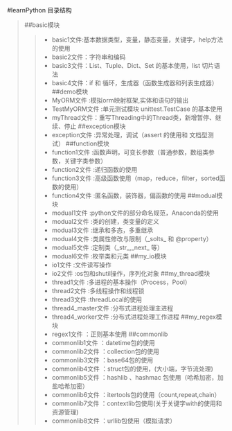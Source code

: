 #learnPython 目录结构
> ##basic模块
>> * basic1文件:基本数据类型，变量，静态变量，关键字，help方法的使用
>> * basic2文件：字符串和编码
>> * basic3文件：List、Tuple、Dict、Set 的基本使用，list 切片语法
>> * basic4文件：if 和 循环，生成器（函数生成器和列表生成器）
> ##demo模块
>> * MyORM文件 :模拟orm映射框架,实体和语句的输出
>> * TestMyORM文件 :单元测试模块 unittest.TestCase 的基本使用
>> * myThread文件：重写Threading中的Thread类，新增暂停、继续、停止
> ##exception模块
>> * exception文件 :异常处理，调试（assert 的使用和 文档型测试）
> ##function模块
>> * function1文件 :函数声明，可变长参数（普通参数，数组类参数，关键字类参数）
>> * function2文件 :递归函数的使用
>> * function3文件 :高级函数使用（map，reduce，filter，sorted函数的使用）
>> * function4文件 :匿名函数，装饰器，偏函数的使用
> ##modual模块
>> * modual1文件 :python文件的部分命名规范，Anaconda的使用
>> * modual2文件 :类的创建，类变量的定义
>> * modual3文件 :继承和多态，多重继承
>> * modual4文件 :类属性修改与限制（\_solts\_  和 @property）
>> * modual5文件 :定制类（\_str\_,\_next\_ 等）
>> * modual6文件 :枚举类和元类
> ##my_io模块
>> * io1文件 :文件读写操作
>> * io2文件 :os包和shutil操作，序列化对象
> ##my_thread模块
>> * thread1文件 :多进程的基本操作（Process，Pool） 
>> * thread2文件 :多线程操作和线程锁
>> * thread3文件 :threadLocal的使用
>> * thread4_master文件 :分布式进程处理主进程
>> * thread4_worker文件 :分布式进程处理工作进程
> ##my_regex模块
>> * regex1文件 ：正则基本使用
> ##commonlib
>> * commonlib1文件 ：datetime包的使用
>> * commonlib2文件 ：collection包的使用
>> * commonlib3文件 ：base64包的使用
>> * commonlib4文件 ：struct包的使用，(大小端，字节流处理)
>> * commonlib5文件 ：hashlib 、hashmac 包使用（哈希加密，加盐哈希加密）
>> * commonlib6文件 ：itertools包的使用（count,repeat,chain）
>> * commonlib7文件 ：contextlib包使用(关于关键字with的使用和资源管理)
>> * commonlib8文件 ：urllib包使用（模拟请求）